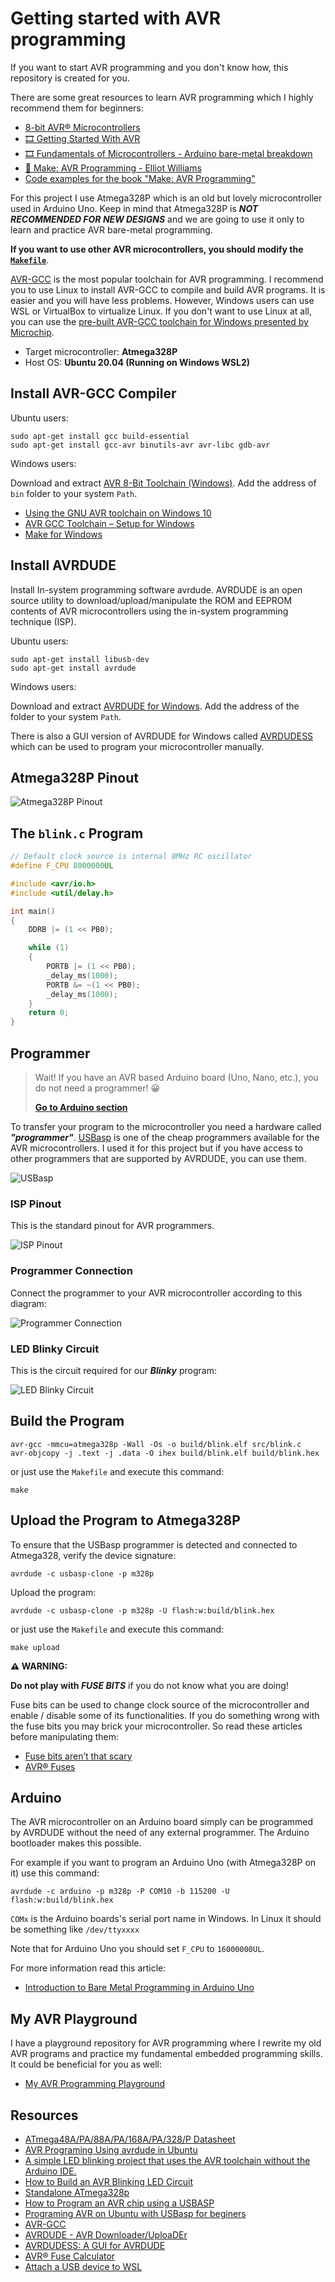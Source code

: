# Getting started with AVR programming

If you want to start AVR programming and you don't know how, this repository is created for you.

There are some great resources to learn AVR programming which I highly recommend them for beginners:

- [8-bit AVR® Microcontrollers](https://developerhelp.microchip.com/xwiki/bin/view/products/mcu-mpu/8-bit-avr/)
- [🎞️ Getting Started With AVR](https://www.youtube.com/playlist?list=PLtQdQmNK_0DRhBWYZ32BEILOykXLpJ8tP)
- [🎞️ Fundamentals of Microcontrollers - Arduino bare-metal breakdown](https://www.youtube.com/playlist?list=PLNyfXcjhOAwOF-7S-ZoW2wuQ6Y-4hfjMR)
- [📕 Make: AVR Programming - Elliot Williams](https://www.oreilly.com/library/view/make-avr-programming/9781449356484/)
- [Code examples for the book "Make: AVR Programming"](https://github.com/hexagon5un/AVR-Programming)

For this project I use Atmega328P which is an old but lovely microcontroller used in Arduino Uno.
Keep in mind that Atmega328P is ***NOT RECOMMENDED FOR NEW DESIGNS*** and we are going to use it only to learn and practice AVR bare-metal programming.

**If you want to use other AVR microcontrollers, you should modify the [`Makefile`](Makefile)**.

[AVR-GCC](https://gcc.gnu.org/wiki/avr-gcc) is the most popular toolchain for AVR programming. I recommend you to use Linux to install AVR-GCC to compile and build AVR programs. It is easier and you will have less problems. However, Windows users can use WSL or VirtualBox to virtualize Linux. If you don't want to use Linux at all, you can use the [pre-built AVR-GCC toolchain for Windows presented by Microchip](https://www.microchip.com/en-us/tools-resources/develop/microchip-studio/gcc-compilers).

- Target microcontroller: **Atmega328P**
- Host OS: **Ubuntu 20.04 (Running on Windows WSL2)**

## Install AVR-GCC Compiler

Ubuntu users:

```console
sudo apt-get install gcc build-essential
sudo apt-get install gcc-avr binutils-avr avr-libc gdb-avr
```

Windows users:

Download and extract [AVR 8-Bit Toolchain (Windows)](https://www.microchip.com/en-us/tools-resources/develop/microchip-studio/gcc-compilers). Add the address of `bin` folder to your system `Path`.

- [Using the GNU AVR toolchain on Windows 10](http://fab.cba.mit.edu/classes/863.16/doc/projects/ftsmin/windows_avr.html#avr-gcc)
- [AVR GCC Toolchain – Setup for Windows](https://tinusaur.com/guides/avr-gcc-toolchain/)
- [Make for Windows](https://gnuwin32.sourceforge.net/packages/make.htm)

## Install AVRDUDE

Install In-system programming software avrdude. AVRDUDE is an open source utility to download/upload/manipulate the ROM and EEPROM contents of AVR microcontrollers using the in-system programming technique (ISP).

Ubuntu users:

```console
sudo apt-get install libusb-dev
sudo apt-get install avrdude
```

Windows users:

Download and extract [AVRDUDE for Windows](https://github.com/avrdudes/avrdude/releases). Add the address of the folder to your system `Path`.

There is also a GUI version of AVRDUDE for Windows called [AVRDUDESS](https://github.com/ZakKemble/AVRDUDESS) which can be used to program your microcontroller manually.

## Atmega328P Pinout

![Atmega328P Pinout](https://github.com/m3y54m/start-avr/assets/1549028/7c222c32-0c19-44ef-be49-052d2cd0fc68)

## The `blink.c` Program

```c
// Default clock source is internal 8MHz RC oscillator
#define F_CPU 8000000UL

#include <avr/io.h>
#include <util/delay.h>

int main()
{
    DDRB |= (1 << PB0);

    while (1)
    {
        PORTB |= (1 << PB0);
        _delay_ms(1000);
        PORTB &= ~(1 << PB0);
        _delay_ms(1000);
    }
    return 0;
}
```

## Programmer

> Wait! If you have an AVR based Arduino board (Uno, Nano, etc.), you do not need a programmer! 😀
>
> [**Go to Arduino section**](#arduino)

To transfer your program to the microcontroller you need a hardware called ***"programmer"***. [USBasp](https://www.fischl.de/usbasp/) is one of the cheap programmers available for the AVR microcontrollers. I used it for this project but if you have access to other programmers that are supported by AVRDUDE, you can use them.

![USBasp](https://github.com/m3y54m/start-avr/assets/1549028/0ef402de-c759-4e85-b45b-a7d1f495e17c)

### ISP Pinout

This is the standard pinout for AVR programmers.

![ISP Pinout](https://github.com/m3y54m/start-avr/assets/1549028/017c2d6d-ee3a-41b0-8b64-752e97a389b2)

### Programmer Connection

Connect the programmer to your AVR microcontroller according to this diagram:

![Programmer Connection](https://github.com/m3y54m/start-avr/assets/1549028/0efd9b1c-5292-42c6-a5ec-60286b23cdf9)

### LED Blinky Circuit

This is the circuit required for our ***Blinky*** program:

![LED Blinky Circuit](https://github.com/m3y54m/start-avr/assets/1549028/c2ffe75c-f015-48a5-b35e-3d77a0dabc1d)

## Build the Program

```console
avr-gcc -mmcu=atmega328p -Wall -Os -o build/blink.elf src/blink.c
avr-objcopy -j .text -j .data -O ihex build/blink.elf build/blink.hex
```

or just use the `Makefile` and execute this command:

```console
make
```

## Upload the Program to Atmega328P

To ensure that the USBasp programmer is detected and connected to Atmega328, verify the device signature:

```console
avrdude -c usbasp-clone -p m328p
```

Upload the program:

```console
avrdude -c usbasp-clone -p m328p -U flash:w:build/blink.hex
```

or just use the `Makefile` and execute this command:

```console
make upload
```

**⚠️ WARNING:**

**Do not play with *FUSE BITS*** if you do not know what you are doing!

Fuse bits can be used to change clock source of the microcontroller and enable / disable some of its functionalities.
If you do something wrong with the fuse bits you may brick your microcontroller. So read these articles before manipulating them:

- [Fuse bits aren’t that scary](https://embedderslife.wordpress.com/2012/08/20/fuse-bits-arent-that-scary/)
- [AVR® Fuses](https://microchipdeveloper.com/8avr:avrfuses)

## Arduino

The AVR microcontroller on an Arduino board simply can be programmed by AVRDUDE without the need of any external programmer. The Arduino bootloader makes this possible.

For example if you want to program an Arduino Uno (with Atmega328P on it) use this command:

```console
avrdude -c arduino -p m328p -P COM10 -b 115200 -U flash:w:build/blink.hex
```
`COMx` is the Arduino boards's serial port name in Windows. In Linux it should be something like `/dev/ttyxxxx`

Note that for Arduino Uno you should set `F_CPU` to `16000000UL`.

For more information read this article:

- [Introduction to Bare Metal Programming in Arduino Uno](https://www.hackster.io/milanistef/introduction-to-bare-metal-programming-in-arduino-uno-f3e2b4)

## My AVR Playground

I have a playground repository for AVR programming where I rewrite my old AVR programs and practice my fundamental embedded programming skills. It could be beneficial for you as well:

- [My AVR Programming Playground](https://github.com/m3y54m/avr-playground)

## Resources

- [ATmega48A/PA/88A/PA/168A/PA/328/P Datasheet](https://ww1.microchip.com/downloads/en/DeviceDoc/ATmega48A-PA-88A-PA-168A-PA-328-P-DS-DS40002061B.pdf)
- [AVR Programing Using avrdude in Ubuntu](https://medium.com/@ppatil/avr-programing-using-avrdude-in-ubuntu-93734c26ad19)
- [A simple LED blinking project that uses the AVR toolchain without the Arduino IDE.](https://github.com/tzhenghao/blink-ATmega328p)
- [How to Build an AVR Blinking LED Circuit](http://www.learningaboutelectronics.com/Articles/AVR-blinking-LED-circuit.php)
- [Standalone ATmega328p](https://doc.riot-os.org/group__boards__atmega328p.html)
- [How to Program an AVR chip using a USBASP](http://www.learningaboutelectronics.com/Articles/Program-AVR-chip-using-a-USBASP-with-10-pin-cable.php)
- [Programing AVR on Ubuntu with USBasp for beginers](https://fos.cmb.ac.lk/esl/programing-avr-ubuntu-14-04-usbasp/)
- [AVR-GCC](https://gcc.gnu.org/wiki/avr-gcc)
- [AVRDUDE - AVR Downloader/UploaDEr](https://github.com/avrdudes/avrdude)
- [AVRDUDESS: A GUI for AVRDUDE](https://github.com/ZakKemble/AVRDUDESS)
- [AVR® Fuse Calculator](https://www.engbedded.com/fusecalc/)
- [Attach a USB device to WSL](https://learn.microsoft.com/en-us/windows/wsl/connect-usb)
